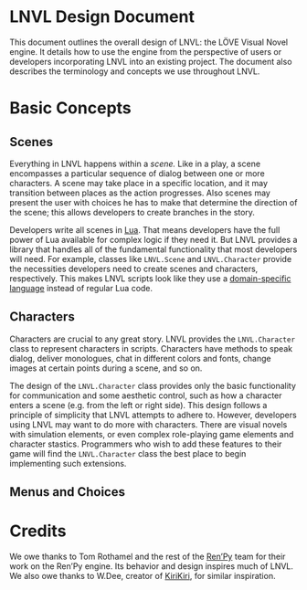 LNVL Design Document
====================

This document outlines the overall design of LNVL: the LÖVE Visual
Novel engine.  It details how to use the engine from the perspective
of users or developers incorporating LNVL into an existing project.
The document also describes the terminology and concepts we use
throughout LNVL.



Basic Concepts
==============


Scenes
------

Everything in LNVL happens within a *scene.*  Like in a play, a scene
encompasses a particular sequence of dialog between one or more
characters.  A scene may take place in a specific location, and it may
transition between places as the action progresses.  Also scenes may
present the user with choices he has to make that determine the
direction of the scene; this allows developers to create branches in
the story.

Developers write all scenes in [Lua](http://www.lua.org).  That means
developers have the full power of Lua available for complex logic if
they need it.  But LNVL provides a library that handles all of the
fundamental functionality that most developers will need.  For
example, classes like `LNVL.Scene` and `LNVL.Character` provide the
necessities developers need to create scenes and characters,
respectively.  This makes LNVL scripts look like they use a
[domain-specific language][dsl] instead of regular Lua code.


Characters
----------

Characters are crucial to any great story.  LNVL provides the
`LNVL.Character` class to represent characters in scripts.  Characters
have methods to speak dialog, deliver monologues, chat in different
colors and fonts, change images at certain points during a scene, and
so on.

The design of the `LNVL.Character` class provides only the basic
functionality for communication and some aesthetic control, such as
how a character enters a scene (e.g. from the left or right side).
This design follows a principle of simplicity that LNVL attempts to
adhere to.  However, developers using LNVL may want to do more with
characters.  There are visual novels with simulation elements, or even
complex role-playing game elements and character stastics.
Programmers who wish to add these features to their game will find the
`LNVL.Character` class the best place to begin implementing such
extensions.


Menus and Choices
-----------------



Credits
=======

We owe thanks to Tom Rothamel and the rest of the [Ren’Py][rpy] team
for their work on the Ren’Py engine.  Its behavior and design inspires
much of LNVL.  We also owe thanks to W.Dee, creator of [KiriKiri][kk],
for similar inspiration.



[rpy]: http://www.renpy.org/
[kk]: http://kikyou.info/tvp/
[dsl]: http://en.wikipedia.org/wiki/Domain-specific_language
